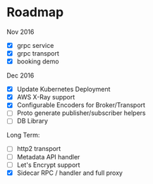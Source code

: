 # Roadmap

Nov 2016

- [x] grpc service
- [x] grpc transport
- [x] booking demo

Dec 2016

- [x] Update Kubernetes Deployment
- [x] AWS X-Ray support
- [x] Configurable Encoders for Broker/Transport
- [ ] Proto generate publisher/subscriber helpers
- [ ] DB Library

Long Term:
- [ ] http2 transport
- [ ] Metadata API handler
- [ ] Let's Encrypt support
- [x] Sidecar RPC / handler and full proxy

